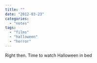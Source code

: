 ```yaml
---
title: ""
date: "2012-03-23"
categories: 
  - "notes"
tags: 
  - "films"
  - "halloween"
  - "horror"
---
```


Right then. Time to watch Halloween in bed
